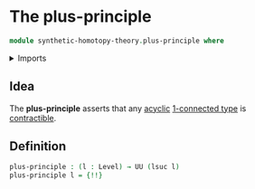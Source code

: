 # The plus-principle

```agda
module synthetic-homotopy-theory.plus-principle where
```

<details><summary>Imports</summary>

```agda
open import foundation.connected-types
open import foundation.contractible-types
open import foundation.truncation-levels
open import foundation.universe-levels

open import synthetic-homotopy-theory.acyclic-types
```

</details>

## Idea

The **plus-principle** asserts that any
[acyclic](synthetic-homotopy-theory.acyclic-types.md)
[1-connected type](foundation.connected-types.md) is
[contractible](foundation.contractible-types.md).

## Definition

```agda
plus-principle : (l : Level) → UU (lsuc l)
plus-principle l = {!!}
```
